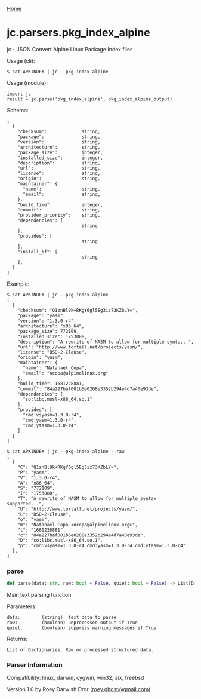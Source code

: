 [Home](https://kellyjonbrazil.github.io/jc/)
<a id="jc.parsers.pkg_index_alpine"></a>

# jc.parsers.pkg\_index\_alpine

jc - JSON Convert Alpine Linux Package Index files

Usage (cli):

    $ cat APKINDEX | jc --pkg-index-alpine

Usage (module):

    import jc
    result = jc.parse('pkg_index_alpine', pkg_index_alpine_output)

Schema:

    [
      {
        "checksum":             string,
        "package":              string,
        "version":              string,
        "architecture":         string,
        "package_size":         integer,
        "installed_size":       integer,
        "description":          string,
        "url":                  string,
        "license":              string,
        "origin":               string,
        "maintainer": {
          "name":               string,
          "email":              string,
        },
        "build_time":           integer,
        "commit":               string,
        "provider_priority":    string,
        "dependencies": [
                                string
        ],
        "provides": [
                                string
        ],
        "install_if": [
                                string
        ],
      }
    ]

Example:

    $ cat APKINDEX | jc --pkg-index-alpine
    [
      {
        "checksum": "Q1znBl9k+RKgY6gl5Eg3iz73KZbLY=",
        "package": "yasm",
        "version": "1.3.0-r4",
        "architecture": "x86_64",
        "package_size": 772109,
        "installed_size": 1753088,
        "description": "A rewrite of NASM to allow for multiple synta...",
        "url": "http://www.tortall.net/projects/yasm/",
        "license": "BSD-2-Clause",
        "origin": "yasm",
        "maintainer": {
          "name": "Natanael Copa",
          "email": "ncopa@alpinelinux.org"
        },
        "build_time": 1681228881,
        "commit": "84a227baf001b6e0208e3352b294e4d7a40e93de",
        "dependencies": [
          "so:libc.musl-x86_64.so.1"
        ],
        "provides": [
          "cmd:vsyasm=1.3.0-r4",
          "cmd:yasm=1.3.0-r4",
          "cmd:ytasm=1.3.0-r4"
        ]
      }
    ]

    $ cat APKINDEX | jc --pkg-index-alpine --raw
    [
      {
        "C": "Q1znBl9k+RKgY6gl5Eg3iz73KZbLY=",
        "P": "yasm",
        "V": "1.3.0-r4",
        "A": "x86_64",
        "S": "772109",
        "I": "1753088",
        "T": "A rewrite of NASM to allow for multiple syntax supported...",
        "U": "http://www.tortall.net/projects/yasm/",
        "L": "BSD-2-Clause",
        "o": "yasm",
        "m": "Natanael Copa <ncopa@alpinelinux.org>",
        "t": "1681228881",
        "c": "84a227baf001b6e0208e3352b294e4d7a40e93de",
        "D": "so:libc.musl-x86_64.so.1",
        "p": "cmd:vsyasm=1.3.0-r4 cmd:yasm=1.3.0-r4 cmd:ytasm=1.3.0-r4"
      },
    ]

<a id="jc.parsers.pkg_index_alpine.parse"></a>

### parse

```python
def parse(data: str, raw: bool = False, quiet: bool = False) -> List[Dict]
```

Main text parsing function

Parameters:

    data:        (string)  text data to parse
    raw:         (boolean) unprocessed output if True
    quiet:       (boolean) suppress warning messages if True

Returns:

    List of Dictionaries. Raw or processed structured data.

### Parser Information
Compatibility:  linux, darwin, cygwin, win32, aix, freebsd

Version 1.0 by Roey Darwish Dror (roey.ghost@gmail.com)
